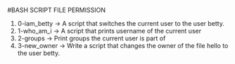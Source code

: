 #BASH SCRIPT FILE PERMISSION
1. 0-iam_betty -> A script that switches the current user to the user betty.
2. 1-who_am_i -> A script that prints username of the current user
3. 2-groups -> Print groups the current user is part of
4. 3-new_owner -> Write a script that changes the owner of the file hello to the user betty.
